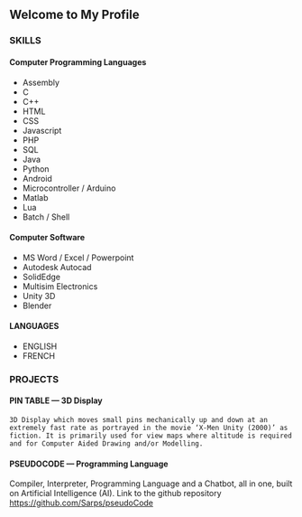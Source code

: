 ## Welcome to My Profile

### SKILLS

#### Computer Programming Languages
 * Assembly
 * C 
 * C++
 * HTML 
 * CSS 
 * Javascript
 * PHP 
 * SQL
 * Java
 * Python
 * Android
 * Microcontroller / Arduino
 * Matlab
 * Lua
 * Batch / Shell

#### Computer Software
 * MS Word / Excel / Powerpoint
 * Autodesk Autocad
 * SolidEdge
 * Multisim Electronics
 * Unity 3D
 * Blender

#### LANGUAGES
 * ENGLISH
 * FRENCH
 
 ### PROJECTS
  #### PIN TABLE — 3D Display
    3D Display which moves small pins mechanically up and down at an extremely fast rate as portrayed in the movie ‘X-Men Unity (2000)’ as fiction. It is primarily used for view maps where altitude is required and for Computer Aided Drawing and/or Modelling.

  #### PSEUDOCODE — Programming Language
 Compiler, Interpreter, Programming Language and a Chatbot, all in one, built on Artificial Intelligence (AI). Link to the github repository 
https://github.com/Sarps/pseudoCode

